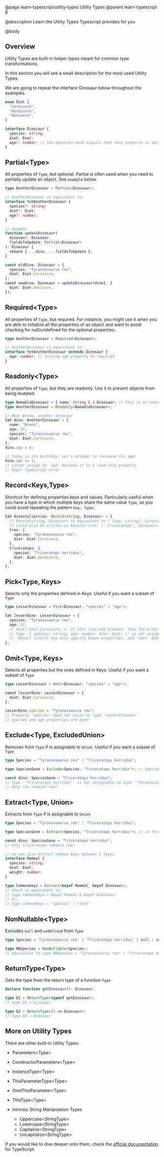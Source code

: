 @page learn-typescript/utility-types Utility Types
@parent learn-typescript 8

@description Learn the Utility Types Typescript provides for you

@body

## Overview

Utility Types are built-in helper types meant for common type transformations.

In this section you will see a small description for the most used Utility Types.

We are going to repeat the interface Dinosaur below throughout the examples.

```typescript
enum Diet {
  "Carnivore",
  "Herbivore",
  "Omnivore",
}

interface Dinosaur {
  species: string;
  diet: Diet;
  age?: number; // the question mark signals that this property is optional
}
```

## Partial&lt;Type&gt;

All properties of `Type`, but optional.
Partial is often used when you need to partially update an object. See `example` below.

```typescript
type AnotherDinosaur = Partial<Dinosaur>;

// AnotherDinosaur is equivalent to:
interface YetAnotherDinosaur {
  species?: string;
  diet?: Diet;
  age?: number;
}

// example
function updateDinosaur(
  dinosaur: Dinosaur,
  fieldsToUpdate: Partial<Dinosaur>
): Dinosaur {
  return { ...dino, ...fieldsToUpdate };
}

const oldDino: Dinosaur = {
  species: "Tyrannosaurus rex",
  diet: Diet.Carnivore,
};
const newDino: Dinosaur = updateDinosaur(dino1, {
  diet: Diet.Omnivore,
});
```

## Required&lt;Type&gt;

All properties of `Type`, but required. For instance, you might use it when you are able to initialize all the properties of an object and want to avoid checking for null/undefined for the optional properties.

```typescript
type AnotherDinosaur = Required<Dinosaur>;

// AnotherDinosaur is equivalent to:
interface YetAnotherDinosaur extends Dinosaur {
  age: number; // turning age property to required
}
```

## Readonly&lt;Type&gt;

All properties of `Type`, but they are readonly. Use it to prevent objects from being mutated.

```typescript
type NamableDinosaur = { name: string } & Dinosaur; // this is an intersection between { name: string } and Dinosaur. Think { name: string } + Dinosaur
type AnotherDinosaur = Readonly<NamableDinosaur>;

// Meet Bruno, another dinosaur
let dino: AnotherDinosaur = {
  name: "Bruno",
  age: 27,
  species: "Tyrannosaurus rex",
  diet: Diet.Carnivore,
};
dino.age = 0;

// Today is its birthday! Let`s attempt to increase its age:
dino.age += 1;
// Cannot assign to 'age' because it is a read-only property.
// Oops! Typescript error
```

## Record&lt;Keys,Type&gt;

Shortcut for defining properties keys and values. Particularly useful when you have a type in which multiple keys share the same value `Type`, so you could avoid repeating the pattern `key: type;`

```typescript
let dinosCollection: Record<string, Dinosaur> = {
  // Record<string, Dinosaur> is equivalent to { [key: string]: Dinosaur }
  // Could also be written as Record<'trex' | 'triceratops', Dinosaur>
  trex: {
    species: "Tyrannosaurus rex",
    diet: Diet.Carnivore,
  },
  triceratops: {
    species: "Triceratops horridus",
    diet: Diet.Herbivore,
  },
};
```

## Pick&lt;Type, Keys&gt;

Selects only the properties defined in Keys. Useful if you want a subset of `Type`

```typescript
type LesserDinosaur = Pick<Dinosaur, "species" | "age">;

let lesserDino: LesserDinosaur = {
  species: "Tyranossaurus rex",
  age: 27,
  // diet: Diet.Carnivore, <- if this line was present, then the error below would be thrown by typescript
  // Type '{ species: string; age: number; diet: Diet; }' is not assignable to type 'LesserDinosaur'.
  //  Object literal may only specify known properties, and 'diet' does not exist in type 'LesserDinosaur'.
};
```

## Omit&lt;Type, Keys&gt;

Selects all properties but the ones defined in Keys. Useful if you want a subset of `Type`

```typescript
type LesserDinosaur = Omit<Dinosaur, "species" | "age">;

const lesserDino: LesserDinosaur = {
  diet: Diet.Carnivore,
};

lesserDino.species = "Tyranossaurus rex";
// Property 'species' does not exist on type 'LesserDinosaur'.
// species and age properties are gone!
```

## Exclude&lt;Type, ExcludedUnion&gt;

Removes from `Type` if is assignable to `Union`. Useful if you want a subset of `Type`

```typescript
type Species = "Tyrannosaurus rex" | "Triceratops horridus";

type SpeciesGone = Exclude<Species, "Triceratops horridus">; // SpeciesGone is Species minus Triceratops horridus

const dino: SpeciesGone = "Triceratops horridus";
// Type '"Triceratops horridus"' is not assignable to type '"Tyrannosaurus rex"'.
// Only rex remains now!
```

## Extract&lt;Type, Union&gt;

Extracts from `Type` if is assignable to `Union`

```typescript
type Species = "Tyrannosaurus rex" | "Triceratops horridus";

type SpeciesGone = Extract<Species, "Triceratops horridus">; // in this case, equivalent to type SpeciesGone = "Triceratops horridus"

const dino: SpeciesGone = "Triceratops horridus";
// Only triceratops remains now!

// we can also extract common keys between 2 Types
interface Mammal {
  species: string;
  diet: Diet;
  weight: number;
}

type CommonKeys = Extract<keyof Mammal, keyof Dinosaur>;
// which is equivalent to:
// type CommonKeys = keyof Mammal & keyof Dinosaur;
// or:
// type CommonKeys = "species" | "diet"
```

## NonNullable&lt;Type&gt;

Excludes `null` and `undefined` from `Type`

```typescript
type Species = "Tyrannosaurus rex" | "Triceratops horridus" | null | undefined;

type NNSpecies = NonNullable<Species>;
// equivalent to type NNSpecies = "Tyrannosaurus rex" | "Triceratops horridus"
```

## ReturnType&lt;Type&gt;

Gets the type from the return type of a function `Type`

```typescript
declare function getDinosaur(): Dinosaur;

type D1 = ReturnType<typeof getDinosaur>;
// type D1 = Dinosaur

type D2 = ReturnType<() => Dinosaur>;
// type D2 = Dinosaur
```

## More on Utility Types

There are other built-in Utility Types:

- Parameters&lt;Type&gt;
- ConstructorParameters&lt;Type&gt;
- InstanceType&lt;Type&gt;
- ThisParameterType&lt;Type&gt;
- OmitThisParameter&lt;Type&gt;
- ThisType&lt;Type&gt;
- Intrinsic String Manipulation Types

  - Uppercase&lt;StringType&gt;
  - Lowercase&lt;StringType&gt;
  - Capitalize&lt;StringType&gt;
  - Uncapitalize&lt;StringType&gt;

If you would like to dive deeper onto them, check the [official documentation](https://www.typescriptlang.org/docs/handbook/utility-types.html "The Typescript Handbook") for TypeScript.
